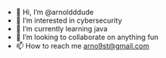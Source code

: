 - 👋 Hi, I’m @arnoldddude
- 👀 I’m interested in cybersecurity 
- 🌱 I’m currently learning java
- 💞️ I’m looking to collaborate on anything fun
- 📫 How to reach me arno9st@gmail.com

<!---
arnoldddude/arnoldddude is a ✨ special ✨ repository because its `README.md` (this file) appears on your GitHub profile.
You can click the Preview link to take a look at your changes.
--->
